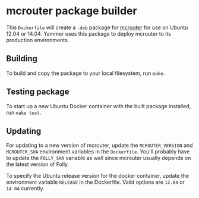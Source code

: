 # mcrouter package builder

This `Dockerfile` will create a `.deb` package for [mcrouter](https://github.com/facebook/mcrouter) for use on Ubuntu 12.04 or 14.04.  Yammer uses this package to deploy mcrouter to its production environments.


## Building

To build and copy the package to your local filesystem, run `make`.


## Testing package

To start up a new Ubuntu Docker container with the built package installed, run `make test`.


## Updating

For updating to a new version of mcrouter, update the `MCROUTER_VERSION` and
`MCROUTER_SHA` environment variables in the `Dockerfile`.  You'll probably have
to update the `FOLLY_SHA` variable as well since mcrouter usually depends on the
latest version of Folly.

To specify the Ubuntu release version for the docker container, update the environment 
variable `RELEASE` in the Dockerfile. Valid options are `12.04` or `14.04` currently.
